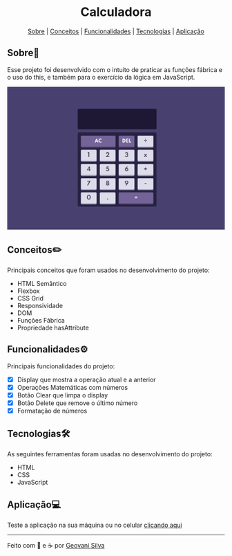 <h1 align="center">Calculadora</h1>

<p align="center">
    <a href="#sobre">Sobre</a> | <a href="#conceitos">Conceitos</a> | <a href="#funcionalidades">Funcionalidades</a> | <a href="#tecnologias">Tecnologias</a> | <a href="#aplicação">Aplicação</a>
</p>

## <h2 id="sobre">Sobre📖
Esse projeto foi desenvolvido com o intuito de praticar as funções fábrica e o uso do this, e também para o exercício da lógica em JavaScript. 

<img src="readme.gif">

## <h2 id="conceitos">Conceitos✏️
Principais conceitos que foram usados no desenvolvimento do projeto:
- HTML Semântico
- Flexbox
- CSS Grid
- Responsividade
- DOM
- Funções Fábrica
- Propriedade hasAttribute

## <h2 id="funcionalidades">Funcionalidades⚙️
Principais funcionalidades do projeto: 
- [x] Display que mostra a operação atual e a anterior
- [x] Operações Matemáticas com números
- [x] Botão Clear que limpa o display
- [x] Botão Delete que remove o último número
- [x] Formatação de números 

## <h2 id="tecnologias">Tecnologias🛠️
As seguintes ferramentas foram usadas no desenvolvimento do projeto:
- HTML
- CSS
- JavaScript

## <h2 id="aplicação">Aplicação💻
Teste a aplicação na sua máquina ou no celular [clicando aqui](https://calculator-math-js.netlify.app) 
<hr>
Feito com 💙 e ☕ por <a href="https://www.linkedin.com/in/geovani-silva-21298921b/">Geovani Silva</a>
